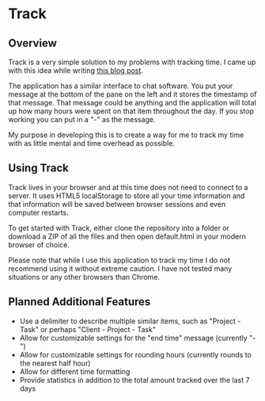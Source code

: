 # Track
## Overview

Track is a very simple solution to my problems with tracking time. I came up
with this idea while writing [this blog post](http://brunow.org/2014/12/09/how-i-track-time/).

The application has a similar interface to chat software. You put your message
at the bottom of the pane on the left and it stores the timestamp of that
message. That message could be anything and the application will total up how
many hours were spent on that item throughout the day. If you stop working you
can put in a "-" as the message.

My purpose in developing this is to create a way for me to track my time with as
little mental and time overhead as possible.

## Using Track

Track lives in your browser and at this time does not need to connect to a
server. It uses HTML5 localStorage to store all your time information and that
information will be saved between browser sessions and even computer restarts.

To get started with Track, either clone the repository into a folder or download
a ZIP of all the files and then open default.html in your modern browser of
choice.

Please note that while I use this application to track my time I do not
recommend using it without extreme caution. I have not tested many situations or
any other browsers than Chrome.

## Planned Additional Features

* Use a delimiter to describe multiple similar items, such as "Project - Task"
  or perhaps "Client - Project - Task"
* Allow for customizable settings for the "end time" message (currently "-")
* Allow for customizable settings for rounding hours (currently rounds to the 
  nearest half hour)
* Allow for different time formatting
* Provide statistics in addition to the total amount tracked over the last 7
  days